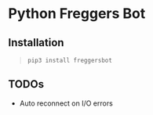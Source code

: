 # Python Freggers Bot

## Installation

>`pip3 install freggersbot`

## TODOs

- Auto reconnect on I/O errors
